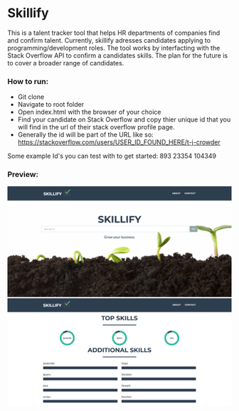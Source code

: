 # Skillify
This is a talent tracker tool that helps HR departments of companies find and confirm talent. Currently, skillify adresses candidates applying to programming/development roles. The tool works by interfacting with the Stack Overflow API to confirm a candidates skills. The plan for the future is to cover a broader range of candidates.

### How to run:
- Git clone
- Navigate to root folder
- Open index.html with the browser of your choice
- Find your candidate on Stack Overflow and copy thier unique id that you will find in the url of their stack overflow profile page.
- Generally the id will be part of the URL like so: https://stackoverflow.com/users/USER_ID_FOUND_HERE/t-j-crowder

Some example Id's you can test with to get started:
893
23354
104349

### Preview:

![alt text](https://github.com/gkheeva/Skillified/blob/master/img/preview_main.png)
![alt text](https://github.com/gkheeva/Skillified/blob/master/img/preview_skills.png)
